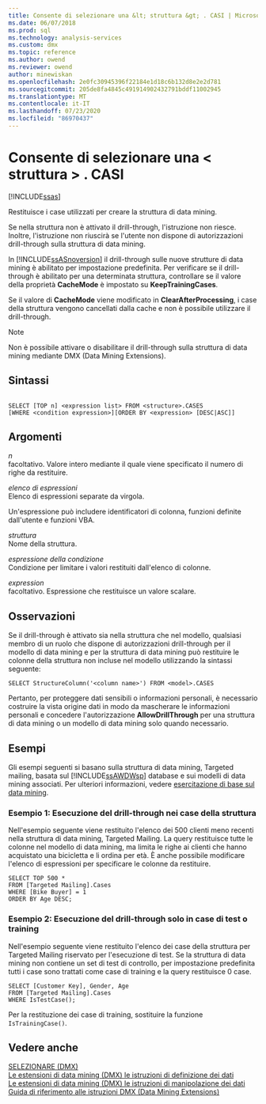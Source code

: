```yaml
---
title: Consente di selezionare una &lt; struttura &gt; . CASI | Microsoft Docs
ms.date: 06/07/2018
ms.prod: sql
ms.technology: analysis-services
ms.custom: dmx
ms.topic: reference
ms.author: owend
ms.reviewer: owend
author: minewiskan
ms.openlocfilehash: 2e0fc30945396f22184e1d18c6b132d8e2e2d781
ms.sourcegitcommit: 205de8fa4845c491914902432791bddf11002945
ms.translationtype: MT
ms.contentlocale: it-IT
ms.lasthandoff: 07/23/2020
ms.locfileid: "86970437"
---
```

# <a name="select-from-ltstructuregtcases"></a>Consente di selezionare una &lt; struttura &gt; . CASI
[!INCLUDE[ssas](../includes/applies-to-version/ssas.md)]

  Restituisce i case utilizzati per creare la struttura di data mining.  
  
 Se nella struttura non è attivato il drill-through, l'istruzione non riesce. Inoltre, l'istruzione non riuscirà se l'utente non dispone di autorizzazioni drill-through sulla struttura di data mining.  
  
 In [!INCLUDE[ssASnoversion](../includes/ssasnoversion-md.md)] il drill-through sulle nuove strutture di data mining è abilitato per impostazione predefinita. Per verificare se il drill-through è abilitato per una determinata struttura, controllare se il valore della proprietà **CacheMode** è impostato su **KeepTrainingCases**.  
  
 Se il valore di **CacheMode** viene modificato in **ClearAfterProcessing**, i case della struttura vengono cancellati dalla cache e non è possibile utilizzare il drill-through.  
  
> [!NOTE]  
>  Non è possibile attivare o disabilitare il drill-through sulla struttura di data mining mediante DMX (Data Mining Extensions).  
  
## <a name="syntax"></a>Sintassi  
  
```  
  
SELECT [TOP n] <expression list> FROM <structure>.CASES  
[WHERE <condition expression>][ORDER BY <expression> [DESC|ASC]]  
```  
  
## <a name="arguments"></a>Argomenti  
 *n*  
 facoltativo. Valore intero mediante il quale viene specificato il numero di righe da restituire.  
  
 *elenco di espressioni*  
 Elenco di espressioni separate da virgola.  
  
 Un'espressione può includere identificatori di colonna, funzioni definite dall'utente e funzioni VBA.  
  
 *struttura*  
 Nome della struttura.  
  
 *espressione della condizione*  
 Condizione per limitare i valori restituiti dall'elenco di colonne.  
  
 *expression*  
 facoltativo. Espressione che restituisce un valore scalare.  
  
## <a name="remarks"></a>Osservazioni  
 Se il drill-through è attivato sia nella struttura che nel modello, qualsiasi membro di un ruolo che dispone di autorizzazioni drill-through per il modello di data mining e per la struttura di data mining può restituire le colonne della struttura non incluse nel modello utilizzando la sintassi seguente:  
  
```  
SELECT StructureColumn('<column name>') FROM <model>.CASES  
```  
  
 Pertanto, per proteggere dati sensibili o informazioni personali, è necessario costruire la vista origine dati in modo da mascherare le informazioni personali e concedere l'autorizzazione **AllowDrillThrough** per una struttura di data mining o un modello di data mining solo quando necessario.  
  
## <a name="examples"></a>Esempi  
 Gli esempi seguenti si basano sulla struttura di data mining, Targeted mailing, basata sul [!INCLUDE[ssAWDWsp](../includes/ssawdwsp-md.md)] database e sui modelli di data mining associati. Per ulteriori informazioni, vedere [esercitazione di base sul data mining](https://msdn.microsoft.com/library/6602edb6-d160-43fb-83c8-9df5dddfeb9c).  
  
### <a name="example-1-drill-through-to-structure-cases"></a>Esempio 1: Esecuzione del drill-through nei case della struttura  
 Nell'esempio seguente viene restituito l'elenco dei 500 clienti meno recenti nella struttura di data mining, Targeted Mailing. La query restituisce tutte le colonne nel modello di data mining, ma limita le righe ai clienti che hanno acquistato una bicicletta e li ordina per età. È anche possibile modificare l'elenco di espressioni per specificare le colonne da restituire.  
  
```  
SELECT TOP 500 *  
FROM [Targeted Mailing].Cases  
WHERE [Bike Buyer] = 1  
ORDER BY Age DESC;  
```  
  
### <a name="example-2-drillthrough-to-test-or-training-cases-only"></a>Esempio 2: Esecuzione del drill-through solo in case di test o training  
 Nell'esempio seguente viene restituito l'elenco dei case della struttura per Targeted Mailing riservato per l'esecuzione di test. Se la struttura di data mining non contiene un set di test di controllo, per impostazione predefinita tutti i case sono trattati come case di training e la query restituisce 0 case.  
  
```  
SELECT [Customer Key], Gender, Age  
FROM [Targeted Mailing].Cases  
WHERE IsTestCase();  
```  
  
 Per la restituzione dei case di training, sostituire la funzione `IsTrainingCase()`.  
  
## <a name="see-also"></a>Vedere anche  
 [SELEZIONARE &#40;DMX&#41;](../dmx/select-dmx.md)   
 [Le estensioni di data mining &#40;DMX&#41; le istruzioni di definizione dei dati](../dmx/dmx-statements-data-definition.md)   
 [Le estensioni di data mining &#40;DMX&#41; le istruzioni di manipolazione dei dati](../dmx/dmx-statements-data-manipulation.md)   
 [Guida di riferimento alle istruzioni DMX &#40;Data Mining Extensions&#41;](../dmx/data-mining-extensions-dmx-statements.md)  
  
  
